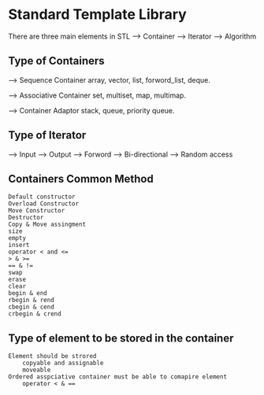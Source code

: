 # Standard Template Library

There are three main elements in STL
--> Container
--> Iterator
--> Algorithm 

## Type of Containers

--> Sequence Container 
	array, vector, list, forword_list, deque.

--> Associative Container
	set, multiset, map, multimap.

--> Container Adaptor
	stack, queue, priority queue.

## Type of Iterator

--> Input
--> Output
--> Forword
--> Bi-directional
--> Random access


## Containers Common Method 

	Default constructor 
	Overload Constructor
	Move Constructor
	Destructor
	Copy & Move assingment 
	size
	empty
	insert
	operator < and <=
	> & >= 
	== & !=
	swap
	erase
	clear
	begin & end
	rbegin & rend
	cbegin & cend
	crbegin & crend


## Type of element to be stored in the container 

	Element should be strored 
		copyable and assignable 
		moveable
	Ordered asspciative container must be able to comapire element 
		operator < & == 
 
